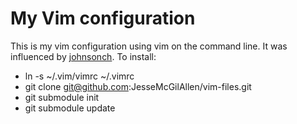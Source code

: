# My Vim configuration

This is my vim configuration using vim on the command line.  It was influenced
by [johnsonch](https://github.com/johnsonch/vim_files).  To install:
- ln -s ~/.vim/vimrc ~/.vimrc
- git clone git@github.com:JesseMcGilAllen/vim-files.git
- git submodule init
- git submodule update
